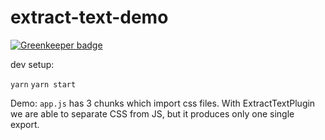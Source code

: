 # extract-text-demo

[![Greenkeeper badge](https://badges.greenkeeper.io/osdevisnot/extract-text-demo.svg)](https://greenkeeper.io/)


dev setup:

``` yarn ```
``` yarn start ```


Demo: ```app.js``` has 3 chunks which import css files. With ExtractTextPlugin we are able to separate CSS from JS, but it produces only one single export.
